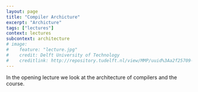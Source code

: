 ```yaml
---
layout: page
title: "Compiler Archicture"
excerpt: "Archicture"
tags: ["lectures"]
context: lectures
subcontext: architecture
# image:
#    feature: "lecture.jpg"
#    credit: Delft University of Technology
#    creditlink: http://repository.tudelft.nl/view/MMP/uuid%3Aa2f25709-c56e-453e-9394-4a05acf603a4/
---
```


In the opening lecture we look at the architecture of compilers and the course.
